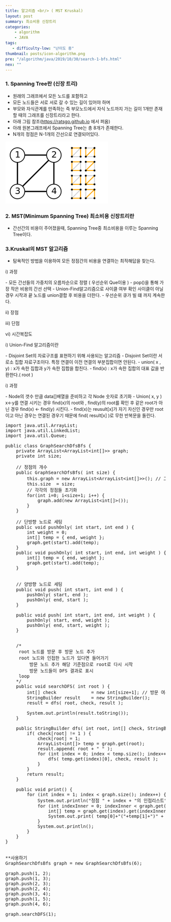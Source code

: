 ```yaml
---
title: 알고리즘 <br/> ( MST Kruskal)
layout: post
summary: 최소비용 신장트리
categories: 
    - algorithm
    - JAVA
tags: 
   - difficulty-low: "난이도 중"
thumbnail: posts/icon-algorithm.png
pre: "/algorithm/java/2019/10/30/search-1-bfs.html"
nex: ""
---
```

### 1. Spanning Tree란 (신장 트리)
 - 원래의 그래프에서 모든 노드를 포함하고
 - 모든 노드들은 서로 서로 갈 수 있는 길이 있어야 하며 
 - 부모와 자식관계를 만족하는 즉 부모노드에서 자식 노드까지 가는 길이 1개만 존재할 때의 그래프를 신장트리라고 한다.
 - 아래 그림 참조(https://ratsgo.github.io 에서 퍼옴)
 - 아래 원본그래프에서 Spanning Tree는 총 8개가 존재한다.
 - N개의 정점은 N-1개의 간선으로 연결되어있다.

<div class="img-center">
    <img src="/assets/img/posts/dataStructure/spanningTree.png" class="max-ratio-100" />
</div>


### 2. MST(Minimum Spanning Tree) 최소비용 신장트리란 
 - 간선간의 비용이 주어졌을때, Spanning Tree중 최소비용을 이루는 Spanning Tree이다.

### 3.Kruskal의 MST 알고리즘
 - 탐욕적인 방법을 이용하여  모든 정점간의 비용을 연결하는 최적해답을 찾는다.

<p class="bold-text"> i) 과정</p>
 - 모든 간선들의 가중치의 오름차순으로 정렬 ( 우선순위 Que이용 )
 - pop()을 통해 가장 작은 비용의 간선 선택
 - Union-Find알고리즘으로 사이클 여부 확인 사이클이 아닐 경우 시작과 끝 노드를 union결합 후 비용을 더한다.
 - 우선순위 큐가 빌 떄 까지 계속한다. 

<p class="bold-text"> ii) 장점 </p>
   
<p class="bold-text"> iii) 단점 </p>

<p class="bold-text"> vi) 시간복잡도</p>


<p class="bold-text">i) Union-Find 알고리즘이란 </p>
 - Disjoint Set의 자료구조를 표현하기 위해 사용되는 알고리즘
 - Disjoint Set이란 서로소 집합 자료구조이다. 특정 연결이 이전 연결의 부분집합이면 안된다.
 - union( x , y) : x가 속한 집합과 y가 속한 집합을 합친다.
 - find(x) : x가 속한 집합의 대표 값을 반환한다.( root )

<p class="bold-text"> i) 과정</p>
 - Node의 갯수 만큼 data&#91;]배열을 준비하고 각 Node 숫자로 초기화
 - Union( x, y )  x<-y를 연결 시키는 경우 find(x)의 root와 , find(y)의 root를 확인 후 같은 root가 아닌 경우  find(x) <- find(y) 시킨다. 
 - find(x)는 reusult&#91;x]가 자기 자신인 경우만 root이고 아닌 경우는 연결된 경우기 때문에 find( result&#91;x] )로 무한 반복문을 돌린다.

<pre>
import java.util.ArrayList;
import java.util.LinkedList;
import java.util.Queue;

public class GraphSearchDfsBfs {
    private ArrayList&lt;ArrayList&lt;int[]>> graph;
    private int size;
    
    // 정점의 개수
    public GraphSearchDfsBfs( int size) {
        this.graph = new ArrayList&lt;ArrayList&lt;int[]>>(); // 그래프 생성
        this.size  = size;
        // 각각의 정점들 초기화
        for(int i=0; i&lt;size+1; i++) {
            graph.add(new ArrayList&lt;int[]>());
        }
    }
    
    // 단방향 노드로 세팅
    public void pushOnly( int start, int end ) {
        int weight = 0;
        int[] temp = { end, weight };
        graph.get(start).add(temp);
    }
    public void pushOnly( int start, int end, int weight ) {
        int[] temp = { end, weight };
        graph.get(start).add(temp);
    }
    
    
    // 양방향 노드로 세팅
    public void push( int start, int end ) {
        pushOnly( start, end );
        pushOnly( end, start );
    }
    
    public void push( int start, int end, int weight ) {
        pushOnly( start, end, weight );
        pushOnly( end, start, weight );
    }

    
    /* 
     root 노드를 방문 후 방문 노드 추가 
     root 노드와 인접한 노드가 있다면 들어가기 
         방문 노드 추가 해당 기준점으로 root로 다시 시작
         방문 노드들이 DFS 결과로 표시
     loop
    */
    public void searchDFS( int root ) {
        int[] check             = new int[size+1]; // 방문 여부 체크 
        StringBuilder result    = new StringBuilder();
        result = dfs( root, check, result );
        
        System.out.println(result.toString());
    }
    
    public StringBuilder dfs( int root, int[] check, StringBuilder result ) {
        if( check[root] != 1 ) {
            check[root] = 1;
            ArrayList&lt;int[]> temp = graph.get(root);
            result.append( root + " " );
            for (int index = 0; index &lt; temp.size(); index++) {
                dfs( temp.get(index)[0], check, result );
            }
        }
        return result;
    }
    
    public void print() {
        for (int index = 1; index &lt; graph.size(); index++) {
            System.out.println("정점 " + index + "의 인접리스트");
            for (int indexInner = 0; indexInner &lt; graph.get(index).size(); indexInner++) {
                int[] temp = graph.get(index).get(indexInner);
                System.out.print( temp[0]+"("+temp[1]+")" + " ");
            }
            System.out.println();
        }
    }
}


**사용하기
GraphSearchDfsBfs graph = new GraphSearchDfsBfs(6);

graph.push(1, 2);
graph.push(1, 3);
graph.push(2, 3);
graph.push(2, 4);
graph.push(3, 4);
graph.push(1, 5);
graph.push(4, 6);

graph.searchDFS(1);
</pre>

